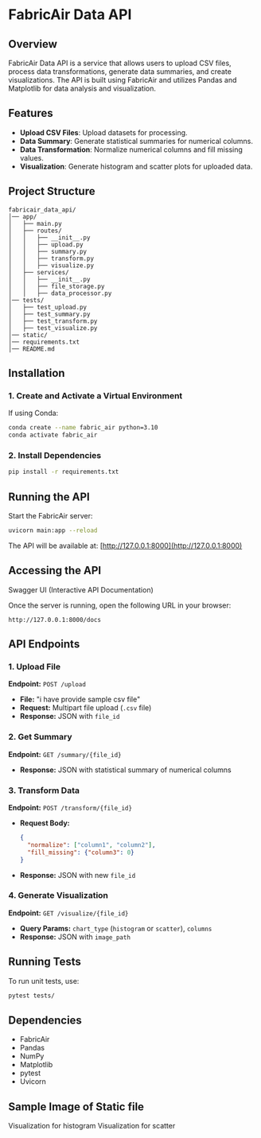# FabricAir Data API

## Overview
FabricAir Data API is a service that allows users to upload CSV files, process data transformations, generate data summaries, and create visualizations. The API is built using FabricAir and utilizes Pandas and Matplotlib for data analysis and visualization.

## Features
- **Upload CSV Files**: Upload datasets for processing.
- **Data Summary**: Generate statistical summaries for numerical columns.
- **Data Transformation**: Normalize numerical columns and fill missing values.
- **Visualization**: Generate histogram and scatter plots for uploaded data.

## Project Structure
```
fabricair_data_api/
│── app/
│   ├── main.py                   
│   ├── routes/
│   │   ├── __init__.py            
│   │   ├── upload.py              
│   │   ├── summary.py             
│   │   ├── transform.py          
│   │   ├── visualize.py          
│   ├── services/
│   │   ├── __init__.py           
│   │   ├── file_storage.py        
│   │   ├── data_processor.py      
│── tests/
│   ├── test_upload.py             
│   ├── test_summary.py            
│   ├── test_transform.py          
│   ├── test_visualize.py          
│── static/                        
│── requirements.txt                
│── README.md                       

```

## Installation

### 1. Create and Activate a Virtual Environment
If using Conda:
```sh
conda create --name fabric_air python=3.10
conda activate fabric_air
```

### 2. Install Dependencies
```sh
pip install -r requirements.txt
```

## Running the API
Start the FabricAir server:
```sh
uvicorn main:app --reload
```
The API will be available at: [http://127.0.0.1:8000](http://127.0.0.1:8000)

## Accessing the API

Swagger UI (Interactive API Documentation)

Once the server is running, open the following URL in your browser:
```
http://127.0.0.1:8000/docs
```

## API Endpoints

### 1. Upload File
**Endpoint:** `POST /upload`
- **File:** "i have provide sample csv file"
- **Request:** Multipart file upload (`.csv` file)
- **Response:** JSON with `file_id`

### 2. Get Summary
**Endpoint:** `GET /summary/{file_id}`
- **Response:** JSON with statistical summary of numerical columns

### 3. Transform Data
**Endpoint:** `POST /transform/{file_id}`
- **Request Body:**
  ```json
  {
    "normalize": ["column1", "column2"],
    "fill_missing": {"column3": 0}
  }
  ```
- **Response:** JSON with new `file_id`

### 4. Generate Visualization
**Endpoint:** `GET /visualize/{file_id}`
- **Query Params:** `chart_type` (`histogram` or `scatter`), `columns`
- **Response:** JSON with `image_path`

## Running Tests
To run unit tests, use:
```sh
pytest tests/
```

## Dependencies
- FabricAir
- Pandas
- NumPy
- Matplotlib
- pytest
- Uvicorn

## Sample Image of Static file
Visualization for histogram
Visualization for scatter